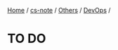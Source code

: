 [Home](https://mengxianbin.github.io) /
[cs-note](https://mengxianbin.github.io/cs-note) /
[Others](https://mengxianbin.github.io/cs-note/content/Others) /
[DevOps](https://mengxianbin.github.io/cs-note/content/Others/DevOps) /

# TO DO
